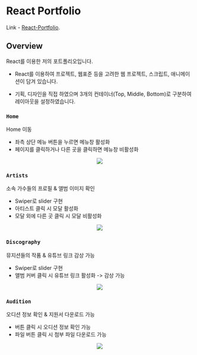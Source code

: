 # React Portfolio

Link - [React-Portfolio](https://kimdongjun98.github.io/highseason/).

## Overview

React를 이용한 저의 포트폴리오입니다.

- React를 이용하여 프로젝트, 웹표준 등을 고려한 웹 프로젝트, 스크립트, 애니메이션이 담겨 있습니다.

- 기획, 디자인을 직접 하였으며 3개의 컨테이너(Top, Middle, Bottom)로 구분하여 레이아웃을 설정하였습니다.


### `Home`

Home 이동

- 좌측 상단 메뉴 버튼을 누르면 메뉴창 활성화
- 페이지를 클릭하거나 다른 곳을 클릭하면 메뉴창 비활성화
  
<p align="center">
  <img src="https://github.com/KimDongJun98/highseason/assets/114638544/e020a8c7-1704-4b74-9c3e-13dc9f7ac587">
</p>


### `Artists`

소속 가수들의 프로필 & 앨범 이미지 확인

- Swiper로 slider 구현
- 아티스트 클릭 시 모달 활성화
- 모달 외에 다른 곳 클릭 시 모달 비활성화

<p align="center">
  <img src="https://github.com/KimDongJun98/highseason/assets/114638544/4a7cac51-c6ec-413a-b255-471de546d448">
</p>


### `Discography`

뮤지션들의 작품 & 유튜브 링크 감상 가능

- Swiper로 slider 구현
- 앨범 커버 클릭 시 유튜브 링크 활성화 -> 감상 가능

<p align="center">
  <img src="https://github.com/KimDongJun98/highseason/assets/114638544/4423d7f5-3116-4f9c-a54a-4d5046e54d74">
</p>


### `Audition`

오디션 정보 확인 & 지원서 다운로드 가능

- 버튼 클릭 시 오디션 정보 확인 가능
- 파일 버튼 클릭 시 첨부 파일 다운로드 가능

<p align="center">
  <img src="https://github.com/KimDongJun98/highseason/assets/114638544/45e3de14-a430-49f0-8ea6-1945b5c9df5c">
</p>
